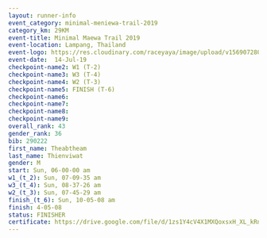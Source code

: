 ```yaml
---
layout: runner-info 
event_category: minimal-meniewa-trail-2019 
category_km: 29KM 
event-title: Minimal Maewa Trail 2019 
event-location: Lampang, Thailand 
event-logo: https://res.cloudinary.com/raceyaya/image/upload/v1569072805/logo/minimal-trail_ktnvsp.jpg 
event-date:  14-Jul-19 
checkpoint-name2: W1 (T-2) 
checkpoint-name3: W3 (T-4) 
checkpoint-name4: W2 (T-3) 
checkpoint-name5: FINISH (T-6) 
checkpoint-name6: 
checkpoint-name7: 
checkpoint-name8: 
checkpoint-name9: 
overall_rank: 43
gender_rank: 36
bib: 290222
first_name: Theabtheam
last_name: Thienviwat
gender: M
start: Sun, 06-00-00 am
w1_(t_2): Sun, 07-09-35 am
w3_(t_4): Sun, 08-37-26 am
w2_(t_3): Sun, 07-45-29 am
finish_(t_6): Sun, 10-05-08 am
finish: 4-05-08
status: FINISHER
certificate: https://drive.google.com/file/d/1zs1Y4cV4X1MXQoxsxH_XL_kRnXhVwahT/view?usp=sharing
---
```

